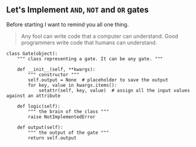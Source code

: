 ## Let's Implement `AND`, `NOT` and `OR` gates  

Before starting I want to remind you all one thing.

> Any fool can write code that a computer can understand.
> Good programmers write code that humans can understand.

```
class Gate(object):
    """ class representing a gate. It can be any gate. """
    
    def __init__(self, **kwargs):
        """ constructor """
        self.output = None  # placeholder to save the output
        for key, value in kwargs.items():
            setattr(self, key, value)  # assign all the input values against an attribute
    
    def logic(self):
        """ the brain of the class """
        raise NotImplementedError
    
    def output(self):
        """ the output of the gate """
        return self.output
```
